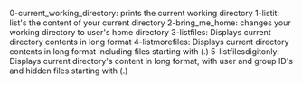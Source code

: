 0-current_working_directory: prints the current working directory
1-listit: list's the content of your current directory
2-bring_me_home: changes your working directory to user's home directory
3-listfiles: Displays current directory contents in long format
4-listmorefiles: Displays current directory contents in long format including files starting with (.)
5-listfilesdigitonly: Displays current directory's content in long format, with user and group ID's and hidden files starting with (.)
